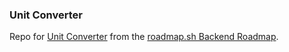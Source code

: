 ### Unit Converter

Repo for [Unit Converter](https://roadmap.sh/projects/unit-converter) from the [roadmap.sh Backend Roadmap](https://roadmap.sh/backend).